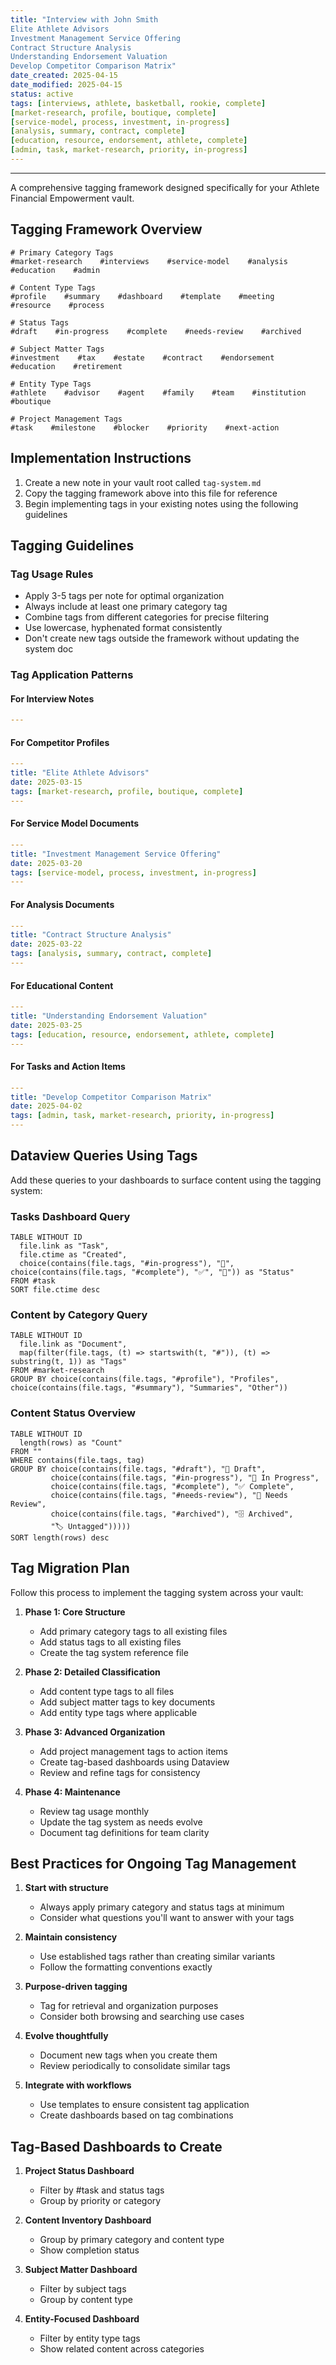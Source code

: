 ```yaml
---
title: "Interview with John Smith
Elite Athlete Advisors
Investment Management Service Offering
Contract Structure Analysis
Understanding Endorsement Valuation
Develop Competitor Comparison Matrix"
date_created: 2025-04-15
date_modified: 2025-04-15
status: active
tags: [interviews, athlete, basketball, rookie, complete]
[market-research, profile, boutique, complete]
[service-model, process, investment, in-progress]
[analysis, summary, contract, complete]
[education, resource, endorsement, athlete, complete]
[admin, task, market-research, priority, in-progress]
---
```


---


A comprehensive tagging framework designed specifically for your Athlete Financial Empowerment vault.

## Tagging Framework Overview

```
# Primary Category Tags
#market-research    #interviews    #service-model    #analysis    #education    #admin

# Content Type Tags
#profile    #summary    #dashboard    #template    #meeting    #resource    #process

# Status Tags
#draft    #in-progress    #complete    #needs-review    #archived

# Subject Matter Tags
#investment    #tax    #estate    #contract    #endorsement    #education    #retirement

# Entity Type Tags
#athlete    #advisor    #agent    #family    #team    #institution    #boutique

# Project Management Tags
#task    #milestone    #blocker    #priority    #next-action
```

## Implementation Instructions

1. Create a new note in your vault root called `tag-system.md`
2. Copy the tagging framework above into this file for reference
3. Begin implementing tags in your existing notes using the following guidelines

## Tagging Guidelines

### Tag Usage Rules
- Apply 3-5 tags per note for optimal organization
- Always include at least one primary category tag
- Combine tags from different categories for precise filtering
- Use lowercase, hyphenated format consistently
- Don't create new tags outside the framework without updating the system doc

### Tag Application Patterns

#### For Interview Notes
```yaml
---
```

#### For Competitor Profiles
```yaml
---
title: "Elite Athlete Advisors"
date: 2025-03-15
tags: [market-research, profile, boutique, complete]
---
```

#### For Service Model Documents
```yaml
---
title: "Investment Management Service Offering"
date: 2025-03-20
tags: [service-model, process, investment, in-progress]
---
```

#### For Analysis Documents
```yaml
---
title: "Contract Structure Analysis"
date: 2025-03-22
tags: [analysis, summary, contract, complete]
---
```

#### For Educational Content
```yaml
---
title: "Understanding Endorsement Valuation"
date: 2025-03-25
tags: [education, resource, endorsement, athlete, complete]
---
```

#### For Tasks and Action Items
```yaml
---
title: "Develop Competitor Comparison Matrix"
date: 2025-04-02
tags: [admin, task, market-research, priority, in-progress]
---
```

## Dataview Queries Using Tags

Add these queries to your dashboards to surface content using the tagging system:

### Tasks Dashboard Query
```dataview
TABLE WITHOUT ID
  file.link as "Task",
  file.ctime as "Created",
  choice(contains(file.tags, "#in-progress"), "🔄", choice(contains(file.tags, "#complete"), "✅", "📝")) as "Status"
FROM #task
SORT file.ctime desc
```

### Content by Category Query
```dataview
TABLE WITHOUT ID
  file.link as "Document",
  map(filter(file.tags, (t) => startswith(t, "#")), (t) => substring(t, 1)) as "Tags"
FROM #market-research
GROUP BY choice(contains(file.tags, "#profile"), "Profiles", choice(contains(file.tags, "#summary"), "Summaries", "Other"))
```

### Content Status Overview
```dataview
TABLE WITHOUT ID
  length(rows) as "Count"
FROM ""
WHERE contains(file.tags, tag)
GROUP BY choice(contains(file.tags, "#draft"), "📝 Draft", 
         choice(contains(file.tags, "#in-progress"), "🔄 In Progress", 
         choice(contains(file.tags, "#complete"), "✅ Complete", 
         choice(contains(file.tags, "#needs-review"), "👀 Needs Review", 
         choice(contains(file.tags, "#archived"), "🗄️ Archived", 
         "🏷️ Untagged")))))
SORT length(rows) desc
```

## Tag Migration Plan

Follow this process to implement the tagging system across your vault:

1. **Phase 1: Core Structure**
   - Add primary category tags to all existing files
   - Add status tags to all existing files
   - Create the tag system reference file

2. **Phase 2: Detailed Classification**
   - Add content type tags to all files
   - Add subject matter tags to key documents
   - Add entity type tags where applicable

3. **Phase 3: Advanced Organization**
   - Add project management tags to action items
   - Create tag-based dashboards using Dataview
   - Review and refine tags for consistency

4. **Phase 4: Maintenance**
   - Review tag usage monthly
   - Update the tag system as needs evolve
   - Document tag definitions for team clarity

## Best Practices for Ongoing Tag Management

1. **Start with structure**
   - Always apply primary category and status tags at minimum
   - Consider what questions you'll want to answer with your tags

2. **Maintain consistency**
   - Use established tags rather than creating similar variants
   - Follow the formatting conventions exactly

3. **Purpose-driven tagging**
   - Tag for retrieval and organization purposes
   - Consider both browsing and searching use cases

4. **Evolve thoughtfully**
   - Document new tags when you create them
   - Review periodically to consolidate similar tags

5. **Integrate with workflows**
   - Use templates to ensure consistent tag application
   - Create dashboards based on tag combinations

## Tag-Based Dashboards to Create

1. **Project Status Dashboard**
   - Filter by #task and status tags
   - Group by priority or category

2. **Content Inventory Dashboard**
   - Group by primary category and content type
   - Show completion status

3. **Subject Matter Dashboard**
   - Filter by subject tags
   - Group by content type

4. **Entity-Focused Dashboard**
   - Filter by entity type tags
   - Show related content across categories
